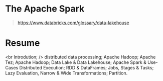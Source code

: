 # The Apache Spark 

> https://www.databricks.com/glossary/data-lakehouse

# Resume
<br
Introdution;
/>
distributed data processing;
Apache Hadoop;
Apache Tez;
Apache Hadoop;
Data Lake & Data Lakehouse;
Apache Spark & Use-Cases
Distributed Execution;
RDD & DataFrames;
Jobs, Stages & Tasks;
Lazy Evaluation, Narrow & Wide Transformations;
Partition.



